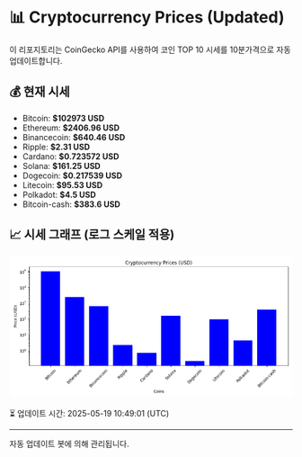 
# 📊 Cryptocurrency Prices (Updated)

이 리포지토리는 CoinGecko API를 사용하여 코인 TOP 10 시세를 10분가격으로 자동 업데이트합니다.

## 💰 현재 시세
- Bitcoin: **$102973 USD**
- Ethereum: **$2406.96 USD**
- Binancecoin: **$640.46 USD**
- Ripple: **$2.31 USD**
- Cardano: **$0.723572 USD**
- Solana: **$161.25 USD**
- Dogecoin: **$0.217539 USD**
- Litecoin: **$95.53 USD**
- Polkadot: **$4.5 USD**
- Bitcoin-cash: **$383.6 USD**

## 📈 시세 그래프 (로그 스케일 적용)
![Crypto Prices](crypto_prices.png)

⏳ 업데이트 시간: 2025-05-19 10:49:01 (UTC)

---
자동 업데이트 봇에 의해 관리됩니다.

